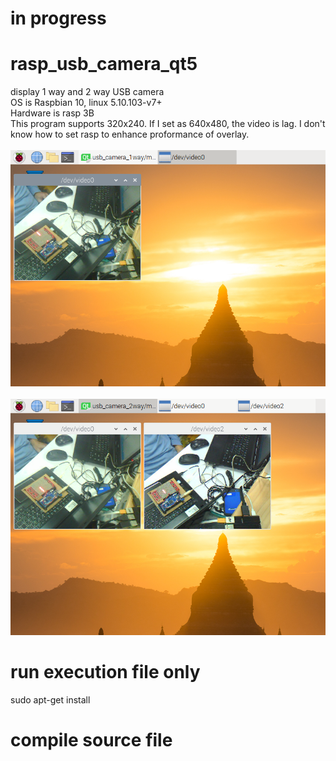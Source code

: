 # in progress
# rasp_usb_camera_qt5
display 1 way and 2 way USB camera <br>
OS is Raspbian 10, linux 5.10.103-v7+ <br>
Hardware is rasp 3B <br>
This program supports 320x240. If I set as 640x480, the video is lag. I don't know how to set rasp to enhance proformance of overlay. <br>
<br>
![pic](pic/1.png) <br>
<br>
![pic](pic/2.png) <br>

# run execution file only
sudo apt-get install 

# compile source file
